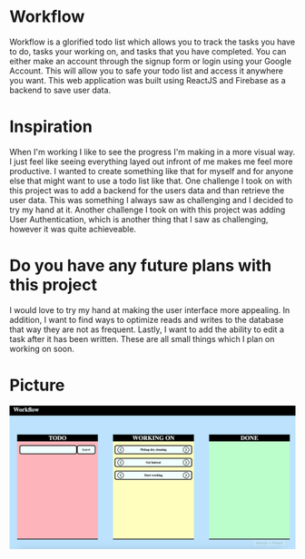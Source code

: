 # Workflow 

Workflow is a glorified todo list which allows you to track the tasks you have to do, tasks your working on, and tasks that you have completed. You can either make an account through the signup form or login using your Google Account. This will allow you to safe your todo list and access it anywhere you want. This web application was built using ReactJS and Firebase as a backend to save user data. 

# Inspiration 

When I'm working I like to see the progress I'm making in a more visual way. I just feel like seeing everything layed out infront of me makes me feel more productive. I wanted to create something like that for myself and for anyone else that might want to use a todo list like that. One challenge I took on with this project was to add a backend for the users data and than retrieve the user data. This was something I always saw as challenging and I decided to try my hand at it. Another challenge I took on with this project was adding User Authentication, which is another thing that I saw as challenging, however it was quite achieveable. 

# Do you have any future plans with this project

I would love to try my hand at making the user interface more appealing. In addition, I want to find ways to optimize reads and writes to the database that way they are not as frequent. Lastly, I want to add the ability to edit a task after it has been written. These are all small things which I plan on working on soon. 


# Picture 

![](demo.png)

